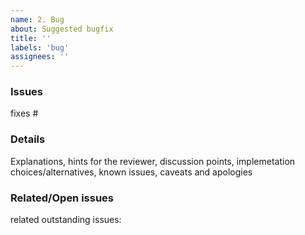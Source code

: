```yaml
---
name: 2. Bug
about: Suggested bugfix
title: ''
labels: 'bug'
assignees: ''
---
```

### Issues
fixes #

### Details
Explanations, hints for the reviewer, discussion points, implemetation choices/alternatives, known issues, caveats and apologies

### Related/Open issues
related outstanding issues:
